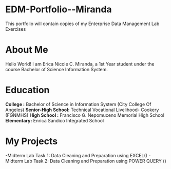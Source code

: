 # EDM-Portfolio--Miranda
This portfolio will contain copies of my Enterprise Data Management Lab Exercises

# About Me
Hello World! I am Erica Nicole C. Miranda, a 1st Year student under the course Bachelor of Science Information System.

# Education

**College :** Bachelor of Science in Information System (City College Of Angeles)
**Senior-High School:** Technical Vocational Livelihood- Cookery (FGNMHS) 
**High School :** Francisco G. Nepomuceno Memorial High School
**Elementary:** Enrica Sandico Integrated School

# My Projects

-Midterm Lab Task 1: Data Cleaning and Preparation using EXCEL()
-Midterm Lab Task 2: Data Cleaning and Preparation using POWER QUERY ()

